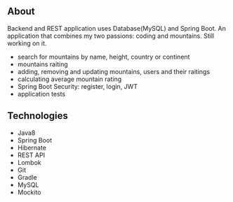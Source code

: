 ## About

Backend and REST application uses Database(MySQL) and Spring Boot.
An application that combines my two passions: coding and mountains. Still working on it.

* search for mountains by name, height, country or continent
* mountains raiting
* adding, removing and updating mountains, users and their raitings 
* calculating average mountain rating
* Spring Boot Security: register, login, JWT
* application tests

## Technologies

* Java8
* Spring Boot
* Hibernate
* REST API
* Lombok
* Git
* Gradle
* MySQL
* Mockito 


